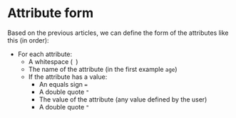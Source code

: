 
# Attribute form

Based on the previous articles,
we can define the form of the attributes like this (in order):

* For each attribute:
  * A whitespace (` `)
  * The name of the attribute (in the first example `age`)
  * If the attribute has a value:
    * An equals sign `=`
    * A double quote `"`
    * The value of the attribute (any value defined by the user)
    * A double quote `"`
